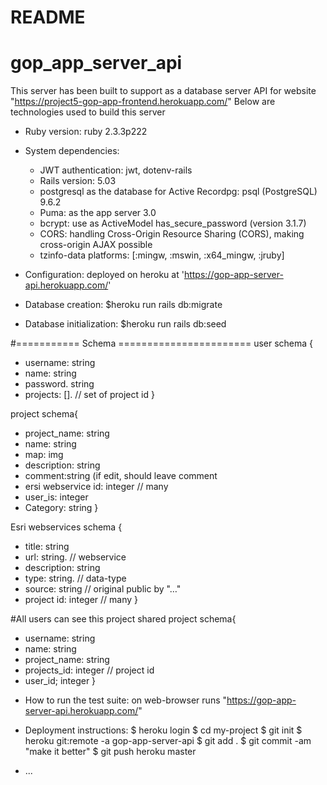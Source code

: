 # README

# gop_app_server_api

This server has been built to support as a database server API for website "https://project5-gop-app-frontend.herokuapp.com/"
Below are technologies used to build this server

* Ruby version: ruby 2.3.3p222

* System dependencies:

    - JWT authentication: jwt, dotenv-rails
    - Rails version: 5.03
    - postgresql as the database for Active Recordpg: psql (PostgreSQL) 9.6.2
    - Puma: as the app server 3.0
    - bcrypt: use as ActiveModel has_secure_password (version 3.1.7)
    - CORS: handling Cross-Origin Resource Sharing (CORS), making cross-origin AJAX possible
    - tzinfo-data platforms: [:mingw, :mswin, :x64_mingw, :jruby]

* Configuration: deployed on heroku  at 'https://gop-app-server-api.herokuapp.com/'

* Database creation: $heroku run rails db:migrate

* Database initialization: $heroku run rails db:seed

#=========== Schema =======================
user schema {
  - username: string
  - name: string
  - password. string
  - projects: []. // set of project id
}

project schema{
  - project_name: string
  - name: string
  - map:  img
  - description: string
  - comment:string  (if edit, should leave comment
  - ersi webservice id: integer // many
  - user_is: integer
  - Category: string
}

Esri webservices schema  {
  - title: string
  - url: string. // webservice
  - description: string
  - type: string.  // data-type
  - source: string // original public by "…"
  - project id: integer // many
}

#All users can see this project
shared project schema{
  - username: string
  - name: string
  - project_name: string
  - projects_id: integer  // project id
  - user_id; integer
}

* How to run the test suite: on web-browser runs "https://gop-app-server-api.herokuapp.com/"

* Deployment instructions:
    $ heroku login
    $ cd my-project
    $ git init
    $ heroku git:remote -a gop-app-server-api
    $ git add .
    $ git commit -am "make it better"
    $ git push heroku master
* ...
